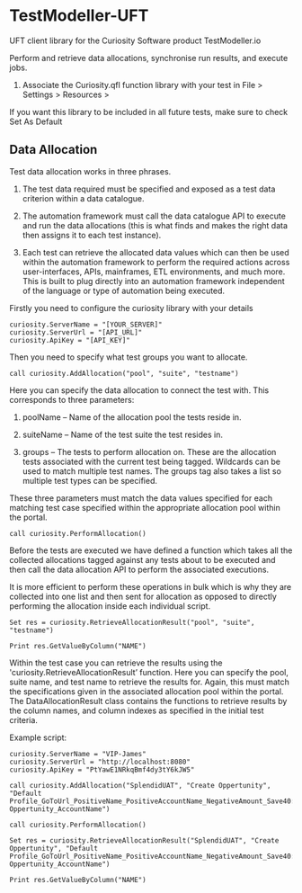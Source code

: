 # TestModeller-UFT
 UFT client library for the Curiosity Software product TestModeller.io

Perform and retrieve data allocations, synchronise run results, and execute jobs.

1. Associate the Curiosity.qfl function library with your test in File > Settings > Resources >

If you want this library to be included in all future tests, make sure to check Set As Default

## Data Allocation
Test data allocation works in three phrases. 

1. The test data required must be specified and exposed as a test data criterion within a data catalogue.

2. The automation framework must call the data catalogue API to execute and run the data allocations (this is what finds and makes the right data then assigns it to each test instance). 

3. Each test can retrieve the allocated data values which can then be used within the automation framework to perform the required actions across user-interfaces, APIs, mainframes, ETL environments, and much more. This is built to plug directly into an automation framework independent of the language or type of automation being executed.

Firstly you need to configure the curiosity library with your details
```
curiosity.ServerName = "[YOUR_SERVER]"
curiosity.ServerUrl = "[API_URL]"
curiosity.ApiKey = "[API_KEY]"
```

Then you need to specify what test groups you want to allocate.
```
call curiosity.AddAllocation("pool", "suite", "testname")
```

Here you can specify the data allocation to connect the test with. This corresponds to three parameters:
1.	poolName – Name of the allocation pool the tests reside in.

2.	suiteName – Name of the test suite the test resides in.

3.	groups – The tests to perform allocation on. These are the allocation tests associated with the current test being tagged. Wildcards can be used to match multiple test names. The groups tag also takes a list so multiple test types can be specified.

These three parameters must match the data values specified for each matching test case specified within the appropriate allocation pool within the portal.

```
call curiosity.PerformAllocation()

```
Before the tests are executed we have defined a function which takes all the collected allocations tagged against any tests about to be executed and then call the data allocation API to perform the associated executions. 

It is more efficient to perform these operations in bulk which is why they are collected into one list and then sent for allocation as opposed to directly performing the allocation inside each individual script. 

```
Set res = curiosity.RetrieveAllocationResult("pool", "suite", "testname")

Print res.GetValueByColumn("NAME")
```

Within the test case you can retrieve the results using the 'curiosity.RetrieveAllocationResult’ function. Here you can specify the pool, suite name, and test name to retrieve the results for. Again, this must match the specifications given in the associated allocation pool within the portal. The DataAllocationResult class contains the functions to retrieve results by the column names, and column indexes as specified in the initial test criteria.

Example script:
```
curiosity.ServerName = "VIP-James"
curiosity.ServerUrl = "http://localhost:8080"
curiosity.ApiKey = "PtYawE1NRkqBmf4dy3tY6kJW5"

call curiosity.AddAllocation("SplendidUAT", "Create Oppertunity", "Default Profile_GoToUrl_PositiveName_PositiveAccountName_NegativeAmount_Save40:::Create Oppertunity_AccountName")

call curiosity.PerformAllocation()

Set res = curiosity.RetrieveAllocationResult("SplendidUAT", "Create Oppertunity", "Default Profile_GoToUrl_PositiveName_PositiveAccountName_NegativeAmount_Save40:::Create Oppertunity_AccountName")

Print res.GetValueByColumn("NAME")
```
